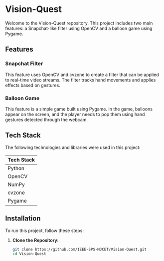 # Vision-Quest

Welcome to the Vision-Quest repository. This project includes two main features: a Snapchat-like filter using OpenCV and a balloon game using Pygame.

## Features

### Snapchat Filter

This feature uses OpenCV and cvzone to create a filter that can be applied to real-time video streams. The filter tracks hand movements and applies effects based on gestures.

### Balloon Game

This feature is a simple game built using Pygame. In the game, balloons appear on the screen, and the player needs to pop them using hand gestures detected through the webcam.

## Tech Stack

The following technologies and libraries were used in this project:

| **Tech Stack** |
|----------------|
| Python         |
| OpenCV         |
| NumPy          |
| cvzone         |
| Pygame         |

## Installation

To run this project, follow these steps:

1. **Clone the Repository:**

   ```bash
   git clone https://github.com/IEEE-SPS-MJCET/Vision-Quest.git
   cd Vision-Quest
